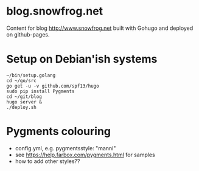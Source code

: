blog.snowfrog.net
=================

Content for blog http://www.snowfrog.net built with Gohugo and deployed on
github-pages.

# Setup on Debian'ish systems

    ~/bin/setup.golang
    cd ~/go/src
    go get -u -v github.com/spf13/hugo
    sudo pip install Pygments
    cd ~/git/blog
    hugo server &
    ./deploy.sh

# Pygments colouring

* config.yml, e.g. pygmentsstyle: "manni"
* see https://help.farbox.com/pygments.html for samples
* how to add other styles??
